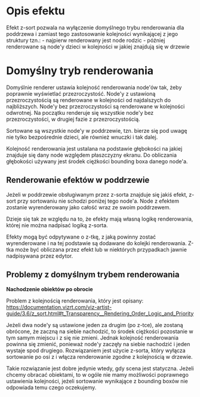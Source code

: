 Opis efektu
===========

Efekt z-sort pozwala na wyłączenie domyślnego trybu renderowania dla
poddrzewa i zamiast tego zastosowanie kolejności wynikającej z jego
struktury tzn.: - najpierw renderowany jest node rodzic - później
renderowane są node'y dzieci w kolejności w jakiej znajdują się w
drzewie

Domyślny tryb renderowania
==========================

Domyślnie renderer ustawia kolejność renderowania node'ów tak, żeby
poprawnie wyświetlać przezroczystość. Node'y z ustawioną
przezroczystością są renderowane w kolejności od najdalszych do
najbliższych. Node'y bez przezroczystości są renderowane w kolejności
odwrotnej. Na początku renderuje się wszystkie node'y bez
przezroczystości, w drugiej fazie z przezroczystością.

Sortowane są wszystkie node'y w poddrzewie, tzn. bierze się pod uwagę
nie tylko bezpośrednie dzieci, ale również wnuczki i tak dalej.

Kolejność renderowania jest ustalana na podstawie głębokości na jakiej
znajduje się dany node względem płaszczyzny ekranu. Do obliczania
głębokości używany jest środek ciężkości bounding boxa danego node'a.

Renderowanie efektów w poddrzewie
---------------------------------

Jeżeli w poddrzewie obsługiwanym przez z-sorta znajduje się jakiś efekt,
z-sort przy sortowaniu nie schodzi poniżej tego node'a. Node z efektem
zostanie wyrenderowany jako całość wraz ze swoim poddrzewem.

Dzieje się tak ze względu na to, że efekty mają własną logikę
renderowania, której nie można nadpisać logiką z-sorta.

Efekty mogą być odpytywane o z-tkę, z jaką powinny zostać wyrenderowane
i na tej podstawie są dodawane do kolejki renderowania. Z-tka może być
obliczana przez efekt lub w niektórych przypadkach jawnie nadpisywana
przez edytor.

Problemy z domyślnym trybem renderowania
----------------------------------------

**Nachodzenie obiektów po obrocie**

Problem z kolejnością renderowania, który jest opisany:
<https://documentation.vizrt.com/viz-artist-guide/3.6/z_sort.html#t_Transparency__Rendering_Order_Logic_and_Priority>

Jeżeli dwa node'y są ustawione jeden za drugim (po z-tce), ale zostaną
obrócone, że zaczną na siebie nachodzić, to środek ciężkości pozostanie
w tym samym miejscu i z się nie zmieni. Jednak kolejność renderowania
powinna się zmienić, ponieważ node'y zaczęły na siebie nachodzić i jeden
wystaje spod drugiego. Rozwiązaniem jest użycie z-sorta, który wyłącza
sortowanie po osi z i włącza renderowanie zgodne z kolejnością w
drzewie.

Takie rozwiązanie jest dobre jedynie wtedy, gdy scena jest statyczna.
Jeżeli chcemy obracać obiektami, to w ogóle nie mamy możliwości
poprawnego ustawienia kolejności, jeżeli sortowanie wynikające z
bounding boxów nie odpowiada temu czego oczekujemy.